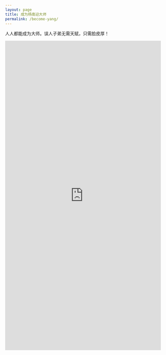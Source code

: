 ```yaml
---
layout: page
title: 成为杨南迎大师
permalink: /become-yang/
---
```


人人都能成为大师。误人子弟无需天赋，只需脸皮厚！

<iframe frameborder="0" src="https://linearsports.org/2048" style="width:100%;height:1000px;"></iframe>
